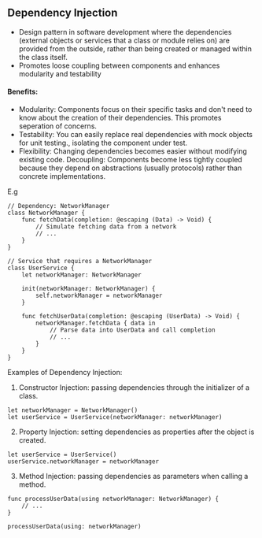 ## Dependency Injection

- Design pattern in software development where the dependencies (external objects or services that a class or module relies on) are provided from the outside, rather than being created or managed within the class itself.
- Promotes loose coupling between components and enhances modularity and testability

#### Benefits:
- Modularity: Components focus on their specific tasks and don't need to know about the creation of their dependencies. This promotes seperation of concerns.
- Testability: You can easily replace real dependencies with mock objects for unit testing., isolating the component under test.
- Flexibility: Changing dependencies becomes easier without modifying existing code.
Decoupling: Components become less tightly coupled because they depend on abstractions (usually protocols) rather than concrete implementations.

E.g 

```
// Dependency: NetworkManager
class NetworkManager {
    func fetchData(completion: @escaping (Data) -> Void) {
        // Simulate fetching data from a network
        // ...
    }
}

// Service that requires a NetworkManager
class UserService {
    let networkManager: NetworkManager
    
    init(networkManager: NetworkManager) {
        self.networkManager = networkManager
    }
    
    func fetchUserData(completion: @escaping (UserData) -> Void) {
        networkManager.fetchData { data in
            // Parse data into UserData and call completion
            // ...
        }
    }
}
```

Examples of Dependency Injection:

1. Constructor Injection: passing dependencies through the initializer of a class.
```
let networkManager = NetworkManager()
let userService = UserService(networkManager: networkManager)
```

2. Property Injection: setting dependencies as properties after the object is created.
```
let userService = UserService()
userService.networkManager = networkManager
```

3. Method Injection: passing dependencies as parameters when calling a method.
```
func processUserData(using networkManager: NetworkManager) {
    // ...
}

processUserData(using: networkManager)
```
